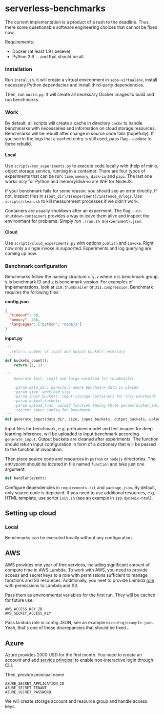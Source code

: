 # serverless-benchmarks


The current implementation is a product of a rush to the deadline. Thus, there
some questionable software engineering choices that cannot be fixed now.

Requirements:
- Docker (at least 1.9 I believe)
- Python 3.6
... and that should be all.

### Installation

Run `instal.sh`. It will create a virtual environment in `sebs-virtualenv`,
install necessary Python dependecies and install third-party dependencies.

Then, run `build.py`. It will create all necessary Docker images to build and run
benchmarks.

### Work

By default, all scripts will create a cache in directory `cache` to handle benchmarks
with necessaries and information on cloud storage resources. Benchmarks will be rebuilt
after change in source code fails (hopefully). If you see in the logs that a cached
entry is still used, pass flag `--update` to force rebuild.

#### Local

Use `scripts/run_experiments.py` to execute code locally with thelp of minio,
object storage service, running in a container. There are four types of experiments
that can be run: `time`, `memory`, `disk-io` and `papi`. The last one works only
for Python and memory/disk-io are WiP for NodeJS.

If your benchmark fails for some reason, you should see an error directly. If not,
inspect files in `${out_dir}/${experiment}/instance_0/logs`. Use `scripts/clean.sh`
to kill measurement processes if we didn't work.

Containers are usually shutdown after an experiment. The flag `--no-shutdown-containers`
provides a way to leave them alive and inspect the environment for problems.
Simply run `./run.sh ${experiment}.json`.

#### Cloud

Use `scripts/cloud_experiments.py` with options `publish` and `invoke`. Right now
only a single invoke is supported. Experiments and log querying are coming up now.

### Benchmark configuration

Benchmarks follow the naming structure `x.y.z` where x is benchmark group, y is benchmark
ID and z is benchmark version. For examples of implementations, look at `210.thumbnailer`
or `311.compression`. Benchmark requires the following files:

**config.json**
```json
{
  "timeout": 60,
  "memory": 256,
  "languages": ["python", "nodejs"]
}
```

**input.py**
```python
'''
  :return: number of input and output buckets necessary 
'''
def buckets_count():
    return (1, 1)

'''
    Generate test, small and large workload for thumbnailer.

    :param data_dir: directory where benchmark data is placed
    :param size: workload size
    :param input_buckets: input storage containers for this benchmark
    :param output_buckets:
    :param upload_func: upload function taking three params(bucket_idx, key, filepath)
    :return: input config for benchmark
'''
def generate_input(data_dir, size, input_buckets, output_buckets, upload_func):

```

Input files for benchmark, e.g. pretrained model and test images for deep learning
inference, will be uploaded to input benchmark according `generate_input`.
Output buckets are cleaned after experiments. The function should return input
configuration in form of a dictionary that will be passed to the function at
invocation.

Then place source code and resources in `python` or `nodejs` directories. The entrypoint
should be located in file named `function` and take just one argument:

```python
def handler(event):
```

Configure dependencies in `requirements.txt` and `package.json`. By default, only 
source code is deployed. If you need to use additional resources, e.g. HTML template,
use script `init.sh` (see an example in `110.dynamic-html`).


## Setting up cloud

### Local

Benchmarks can be executed locally without any configuration.

## AWS

AWS provides one year of free services, including significant amount of compute
time in AWS Lambda. To work with AWS, you need to provide access and secret keys to a role 
with permissions sufficient to manage functions and S3 resources. Additionally, you
neet to provide Lambda [role](https://docs.aws.amazon.com/lambda/latest/dg/lambda-intro-execution-role.html)
with permissions to Lambda and S3. 

Pass them as environmental variables for the first run. They will be cached for future use.

```
AWS_ACCESS_KEY_ID
AWS_SECRET_ACCESS_KEY
```

Pass lambda role in config JSON, see an example in `config/example.json`. Yeah,
that's one of those discrepancies that should be fixed...

## Azure

Azure provides 2000 USD for the first month.
You need to create an account and add [service principal](https://docs.microsoft.com/en-us/azure/active-directory/develop/howto-create-service-principal-portal) to
enable non-interactive login through CLI.

Then, provide principal name

```
AZURE_SECRET_APPLICATION_ID
AZURE_SECRET_TENANT
AZURE_SECRET_PASSWORD
```

We will create storage account and resource group and handle access keys.
